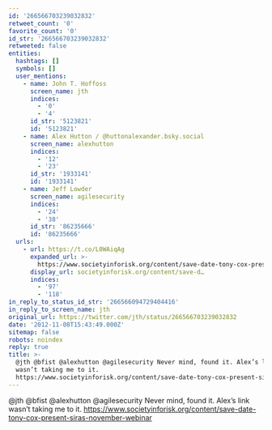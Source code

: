 ```yaml
---
id: '266566703239032832'
retweet_count: '0'
favorite_count: '0'
id_str: '266566703239032832'
retweeted: false
entities:
  hashtags: []
  symbols: []
  user_mentions:
    - name: John T. Hoffoss
      screen_name: jth
      indices:
        - '0'
        - '4'
      id_str: '5123821'
      id: '5123821'
    - name: Alex Hutton / @huttonalexander.bsky.social
      screen_name: alexhutton
      indices:
        - '12'
        - '23'
      id_str: '1933141'
      id: '1933141'
    - name: Jeff Lowder
      screen_name: agilesecurity
      indices:
        - '24'
        - '38'
      id_str: '86235666'
      id: '86235666'
  urls:
    - url: https://t.co/L0WAiqAg
      expanded_url: >-
        https://www.societyinforisk.org/content/save-date-tony-cox-present-siras-november-webinar
      display_url: societyinforisk.org/content/save-d…
      indices:
        - '97'
        - '118'
in_reply_to_status_id_str: '266566094729404416'
in_reply_to_screen_name: jth
original_url: https://twitter.com/jth/status/266566703239032832
date: '2012-11-08T15:43:49.000Z'
sitemap: false
robots: noindex
reply: true
title: >-
  @jth @bfist @alexhutton @agilesecurity Never mind, found it. Alex’s link
  wasn’t taking me to it.
  https://www.societyinforisk.org/content/save-date-tony-cox-present-siras-november-webinar
---
```


@jth @bfist @alexhutton @agilesecurity Never mind, found it. Alex’s link wasn’t taking me to it. https://www.societyinforisk.org/content/save-date-tony-cox-present-siras-november-webinar